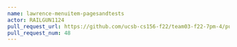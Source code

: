 ```yaml
---
name: lawrence-menuitem-pagesandtests
actor: RAILGUN1124
pull_request_url: https://github.com/ucsb-cs156-f22/team03-f22-7pm-4/pull/48
pull_request_num: 48
---
```

